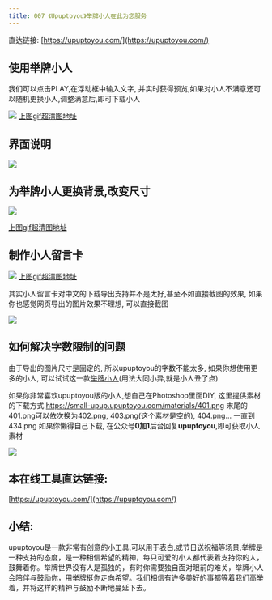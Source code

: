 ```yaml
---
title: 007 《Upuptoyou》举牌小人在此为您服务
---
```

直达链接: [https://upuptoyou.com/](https://upuptoyou.com/)

## 使用举牌小人

我们可以点击PLAY,在浮动框中输入文字, 并实时获得预览,如果对小人不满意还可以随机更换小人,调整满意后,即可下载小人

![](https://www.v2fy.com/asset/007-upuptoyou/73604674-77485f80-45cf-11ea-8aec-76c6eb7ffe00.gif)
[上图gif超清图地址](https://user-images.githubusercontent.com/15868458/73604675-77485f80-45cf-11ea-90cc-c03f2cf6fb98.gif)


## 界面说明

![](https://www.v2fy.com/asset/007-upuptoyou/73604668-60a20880-45cf-11ea-9c1e-6b2c9d0f6f39.png)



## 为举牌小人更换背景,改变尺寸

![](https://www.v2fy.com/asset/007-upuptoyou/73604732-76fc9400-45d0-11ea-83d0-969c81320d86.gif)

[上图gif超清图地址](https://user-images.githubusercontent.com/15868458/73604731-76fc9400-45d0-11ea-8da7-6c4cd57f6489.gif)



## 制作小人留言卡


![](https://www.v2fy.com/asset/007-upuptoyou/73605012-d27c5100-45d3-11ea-920c-cbb55ef3a64f.gif)
[上图gif超清图地址](https://user-images.githubusercontent.com/15868458/73605014-d27c5100-45d3-11ea-8cff-93921ac658ca.gif)

其实小人留言卡对中文的下载导出支持并不是太好,甚至不如直接截图的效果, 如果你也感觉网页导出的图片效果不理想, 可以直接截图

![](https://www.v2fy.com/asset/007-upuptoyou/73605011-d1e3ba80-45d3-11ea-876a-4ad49fb16939.png)

## 如何解决字数限制的问题

由于导出的图片尺寸是固定的, 所以upuptoyou的字数不能太多, 如果你想使用更多的小人, 可以试试这一款[举牌小人](http://www.atoolbox.net/Tool.php?Id=789)(用法大同小异,就是小人丑了点)

如果你非常喜欢upuptoyou版的小人,想自己在Photoshop里面DIY, 这里提供素材的下载方式
https://small-upup.upuptoyou.com/materials/401.png
末尾的401.png可以依次换为402.png, 403.png(这个素材是空的), 404.png... 一直到434.png
如果你懒得自己下载, 在公众号**0加1**后台回复**upuptoyou**,即可获取小人素材

![](https://www.v2fy.com/asset/007-upuptoyou/73605317-ce523280-45d7-11ea-9ffb-26d6c0fafe66.png)


## 本在线工具直达链接:


[https://upuptoyou.com/](https://upuptoyou.com/)



## 小结:

upuptoyou是一款非常有创意的小工具,可以用于表白,或节日送祝福等场景,举牌是一种支持的态度，是一种相信希望的精神，每只可爱的小人都代表着支持你的人，鼓舞着你。举牌世界没有人是孤独的，有时你需要独自面对眼前的难关，举牌小人会陪伴与鼓励你，用举牌挺你走向希望。我们相信有许多美好的事都等着我们高举着，并将这样的精神与鼓励不断地蔓延下去。
